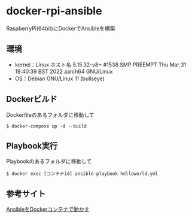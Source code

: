 # docker-rpi-ansible
RaspberryPi(64bit)にDockerでAnsibleを構築

## 環境
- kernel：Linux ホスト名 5.15.32-v8+ #1538 SMP PREEMPT Thu Mar 31 19:40:39 BST 2022 aarch64 GNU/Linux
- OS：Debian GNU/Linux 11 (bullseye)

## Dockerビルド
Dockerfileのあるフォルダに移動して
```shell
$ docker-compose up -d --build
```

## Playbook実行
Playbookのあるフォルダに移動して
```shell
$ docker exec [コンテナid] ansible-playbook helloworld.yml
```

## 参考サイト
[AnsibleをDockerコンテナで動かす](https://qiita.com/satken2/items/f0ae21b9fb6e784e7ae8)
